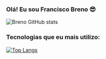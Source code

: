 ### Olá! Eu sou Francisco Breno 😎

![Breno GitHub stats](https://github-readme-stats.vercel.app/api?username=BrenoLira01&show_icons=true&theme=dark)


### Tecnologias que eu mais utilizo:

[![Top Langs](https://github-readme-stats.vercel.app/api/top-langs/?username=BrenoLira01)](https://github.com/anuraghazra/github-readme-stats)

